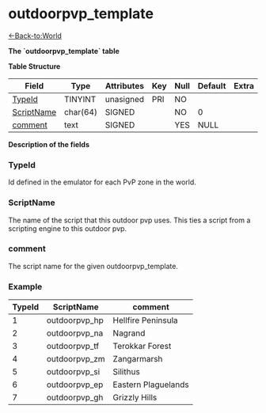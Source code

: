 # outdoorpvp_template

[<-Back-to:World](database-world)

**The \`outdoorpvp_template\` table**

**Table Structure**

| Field           | Type     | Attributes | Key | Null | Default | Extra | Comment |
| --------------- | -------- | ---------- | --- | ---- | ------- | ----- | ------- |
| [TypeId][1]     | TINYINT  | unasigned  | PRI | NO   |         |       |         |
| [ScriptName][2] | char(64) | SIGNED     |     | NO   | 0       |       |         |
| [comment][3]    | text     | SIGNED     |     | YES  | NULL    |       |         |

[1]: #typeid
[2]: #scriptname
[3]: #comment

**Description of the fields**

### TypeId
Id defined in the emulator for each PvP zone in the world.

### ScriptName
The name of the script that this outdoor pvp uses. This ties a script from a scripting engine to this outdoor pvp.

### comment
The script name for the given outdoorpvp_template.

### Example

| TypeId | ScriptName    | comment             |
| ------ | ------------- | ------------------- |
| 1      | outdoorpvp_hp | Hellfire Peninsula  |
| 2      | outdoorpvp_na | Nagrand             |
| 3      | outdoorpvp_tf | Terokkar Forest     |
| 4      | outdoorpvp_zm | Zangarmarsh         |
| 5      | outdoorpvp_si | Silithus            |
| 6      | outdoorpvp_ep | Eastern Plaguelands |
| 7      | outdoorpvp_gh | Grizzly Hills       |
